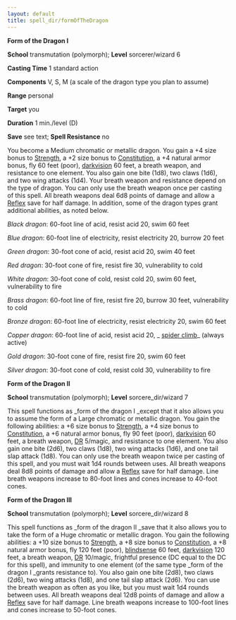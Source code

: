 ```yaml
---
layout: default
title: spell_dir/formOfTheDragon
---
```

 **Form of the Dragon I**

**School** transmutation (polymorph); **Level** sorcerer/wizard 6

**Casting Time** 1 standard action

**Components** V, S, M (a scale of the dragon type you plan to assume)

**Range** personal

**Target** you

**Duration** 1 min./level (D)

**Save** see text; **Spell Resistance** no

You become a Medium chromatic or metallic dragon. You gain a +4 size bonus to [Strength](../gettingStarted#_strength), a +2 size bonus to [Constitution](../gettingStarted#_constitution), a +4 natural armor bonus, fly 60 feet (poor), [darkvision](../glossary#_darkvision) 60 feet, a breath weapon, and resistance to one element. You also gain one bite (1d8), two claws (1d6), and two wing attacks (1d4). Your breath weapon and resistance depend on the type of dragon. You can only use the breath weapon once per casting of this spell. All breath weapons deal 6d8 points of damage and allow a [Reflex](../combat#_reflex) save for half damage. In addition, some of the dragon types grant additional abilities, as noted below.

_Black dragon_: 60-foot line of acid, resist acid 20, swim 60 feet

_Blue dragon_: 60-foot line of electricity, resist electricity 20, burrow 20 feet

_Green dragon_: 30-foot cone of acid, resist acid 20, swim 40 feet

_Red dragon_: 30-foot cone of fire, resist fire 30, vulnerability to cold

_White dragon_: 30-foot cone of cold, resist cold 20, swim 60 feet, vulnerability to fire

_Brass dragon_: 60-foot line of fire, resist fire 20, burrow 30 feet, vulnerability to cold

_Bronze dragon_: 60-foot line of electricity, resist electricity 20, swim 60 feet

_Copper dragon_: 60-foot line of acid, resist acid 20, _ [spider climb](spiderClimb#_spider-climb)_ (always active)

_Gold dragon_: 30-foot cone of fire, resist fire 20, swim 60 feet

_Silver dragon_: 30-foot cone of cold, resist cold 30, vulnerability to fire

**Form of the Dragon II**

**School** transmutation (polymorph); **Level** sorcere_dir/wizard 7

This spell functions as _form of the dragon I _except that it also allows you to assume the form of a Large chromatic or metallic dragon. You gain the following abilities: a +6 size bonus to [Strength](../gettingStarted#_strength), a +4 size bonus to [Constitution](../gettingStarted#_constitution), a +6 natural armor bonus, fly 90 feet (poor), [darkvision](../glossary#_darkvision) 60 feet, a breath weapon, [DR](../glossary#_damage-reduction) 5/magic, and resistance to one element. You also gain one bite (2d6), two claws (1d8), two wing attacks (1d6), and one tail slap attack (1d8). You can only use the breath weapon twice per casting of this spell, and you must wait 1d4 rounds between uses. All breath weapons deal 8d8 points of damage and allow a [Reflex](../combat#_reflex) save for half damage. Line breath weapons increase to 80-foot lines and cones increase to 40-foot cones.

**Form of the Dragon III**

**School** transmutation (polymorph); **Level** sorcere_dir/wizard 8

This spell functions as _form of the dragon II _save that it also allows you to take the form of a Huge chromatic or metallic dragon. You gain the following abilities: a +10 size bonus to [Strength](../gettingStarted#_strength), a +8 size bonus to [Constitution](../gettingStarted#_constitution), a +8 natural armor bonus, fly 120 feet (poor), [blindsense](../glossary#_blindsight-and-blindsense) 60 feet, [darkvision](../glossary#_darkvision) 120 feet, a breath weapon, [DR](../glossary#_damage-reduction) 10/magic, frightful presence (DC equal to the DC for this spell), and immunity to one element (of the same type _form of the dragon I _grants resistance to). You also gain one bite (2d8), two claws (2d6), two wing attacks (1d8), and one tail slap attack (2d6). You can use the breath weapon as often as you like, but you must wait 1d4 rounds between uses. All breath weapons deal 12d8 points of damage and allow a [Reflex](../combat#_reflex) save for half damage. Line breath weapons increase to 100-foot lines and cones increase to 50-foot cones.

